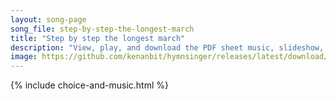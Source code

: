 ```yaml
---
layout: song-page
song_file: step-by-step-the-longest-march
title: "Step by step the longest march"
description: "View, play, and download the PDF sheet music, slideshow, and audio. Lyrics: Step by step the longest march can be won, can be won, Many stones can form an arch, singly none, singly none. And by union what we will can be accomp... english secular 3part chords"
image: https://github.com/kenanbit/hymnsinger/releases/latest/download/step-by-step-the-longest-march-trad.png
---
```


{% include choice-and-music.html %}